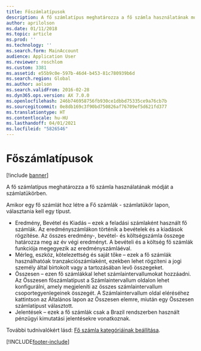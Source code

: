 ```yaml
---
title: Főszámlatípusok
description: A fő számlatípus meghatározza a fő számla használatának módját a számlatükörben.
author: aprilolson
ms.date: 01/11/2018
ms.topic: article
ms.prod: ''
ms.technology: ''
ms.search.form: MainAccount
audience: Application User
ms.reviewer: roschlom
ms.custom: 3381
ms.assetid: e55b9c0e-597b-46d4-b453-81c780939b6d
ms.search.region: Global
ms.author: aolson
ms.search.validFrom: 2016-02-28
ms.dyn365.ops.version: AX 7.0.0
ms.openlocfilehash: 246b746958756fb930ce1dbbd75335ce9a76cb7b
ms.sourcegitcommit: 0e8db169c3f90bd750826af76709ef5d621fd377
ms.translationtype: HT
ms.contentlocale: hu-HU
ms.lasthandoff: 04/01/2021
ms.locfileid: "5826546"
---
```

# <a name="main-account-types"></a>Főszámlatípusok

[!include [banner](../includes/banner.md)]

A fő számlatípus meghatározza a fő számla használatának módját a számlatükörben.

Amikor egy fő számlát hoz létre a Fő számlák - számlatükör lapon, választania kell egy típust.
-   Eredmény, Bevétel és Kiadás – ezek a feladási számlaként használt fő számlák. Az eredményszámlákon történik a bevételek és a kiadások rögzítése. Az összes eredmény-, bevétel- és költségszámla összege határozza meg az év végi eredményt. A bevételi és a költség fő számlák funkciója megegyezik az eredményszámláéval.
-   Mérleg, eszköz, kötelezettség és saját tőke – ezek a fő számlák használhatóak tranzakciószámlaként, ezekben lehet rögzíteni a jogi személy által birtokolt vagy a tartozásában levő összegeket.
-   Összesen – ezen fő számlákkal lehet számlaintervallumokat hozzáadni. Az Összesen főszámlatípust a Számlaintervallum oldalon lehet konfigurálni, amely megjeleníti az összes számlaintervallum csoportegyenlegeinek összegét. A Számlaintervallum oldal eléréséhez kattintson az Általános lapon az Összesen elemre, miután egy Összesen számlatípust választott.
-   Jelentések – ezek a fő számlák csak a Brazil rendszerben használt pénzügyi kimutatási jelentésekre vonatkoznak.

További tudnivalókért lásd: [Fő számla kategóriáinak beállítása](tasks/set-up-main-account-categories.md).





[!INCLUDE[footer-include](../../includes/footer-banner.md)]